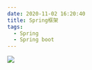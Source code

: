 ```yaml
---
date: 2020-11-02 16:20:40
title: Spring框架
tags:
  - Spring
  - Spring boot
---
```






![](https://cdn.jsdelivr.net/gh/nanxi1234/picture//2020/20201106095348.jpeg)



